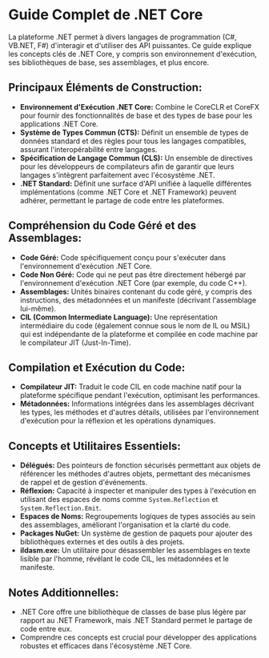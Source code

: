 # Guide Complet de .NET Core

La plateforme .NET permet à divers langages de programmation (C#, VB.NET, F#) d'interagir et d'utiliser des API puissantes. Ce guide explique les concepts clés de .NET Core, y compris son environnement d'exécution, ses bibliothèques de base, ses assemblages, et plus encore.

## Principaux Éléments de Construction:

* **Environnement d'Exécution .NET Core:** Combine le CoreCLR et CoreFX pour fournir des fonctionnalités de base et des types de base pour les applications .NET Core.
* **Système de Types Commun (CTS):** Définit un ensemble de types de données standard et des règles pour tous les langages compatibles, assurant l'interopérabilité entre langages.
* **Spécification de Langage Commun (CLS):** Un ensemble de directives pour les développeurs de compilateurs afin de garantir que leurs langages s'intègrent parfaitement avec l'écosystème .NET.
* **.NET Standard:** Définit une surface d'API unifiée à laquelle différentes implémentations (comme .NET Core et .NET Framework) peuvent adhérer, permettant le partage de code entre les plateformes.

## Compréhension du Code Géré et des Assemblages:

* **Code Géré:** Code spécifiquement conçu pour s'exécuter dans l'environnement d'exécution .NET Core.
* **Code Non Géré:** Code qui ne peut pas être directement hébergé par l'environnement d'exécution .NET Core (par exemple, du code C++).
* **Assemblages:** Unités binaires contenant du code géré, y compris des instructions, des métadonnées et un manifeste (décrivant l'assemblage lui-même).
* **CIL (Common Intermediate Language):** Une représentation intermédiaire du code (également connue sous le nom de IL ou MSIL) qui est indépendante de la plateforme et compilée en code machine par le compilateur JIT (Just-In-Time).

## Compilation et Exécution du Code:

* **Compilateur JIT:** Traduit le code CIL en code machine natif pour la plateforme spécifique pendant l'exécution, optimisant les performances.
* **Métadonnées:** Informations intégrées dans les assemblages décrivant les types, les méthodes et d'autres détails, utilisées par l'environnement d'exécution pour la réflexion et les opérations dynamiques.

## Concepts et Utilitaires Essentiels:

* **Délégués:** Des pointeurs de fonction sécurisés permettant aux objets de référencer les méthodes d'autres objets, permettant des mécanismes de rappel et de gestion d'événements.
* **Réflexion:** Capacité à inspecter et manipuler des types à l'exécution en utilisant des espaces de noms comme `System.Reflection` et `System.Reflection.Emit`.
* **Espaces de Noms:** Regroupements logiques de types associés au sein des assemblages, améliorant l'organisation et la clarté du code.
* **Packages NuGet:** Un système de gestion de paquets pour ajouter des bibliothèques externes et des outils à des projets.
* **ildasm.exe:** Un utilitaire pour désassembler les assemblages en texte lisible par l'homme, révélant le code CIL, les métadonnées et le manifeste.

## Notes Additionnelles:

* .NET Core offre une bibliothèque de classes de base plus légère par rapport au .NET Framework, mais .NET Standard permet le partage de code entre eux.
* Comprendre ces concepts est crucial pour développer des applications robustes et efficaces dans l'écosystème .NET Core.